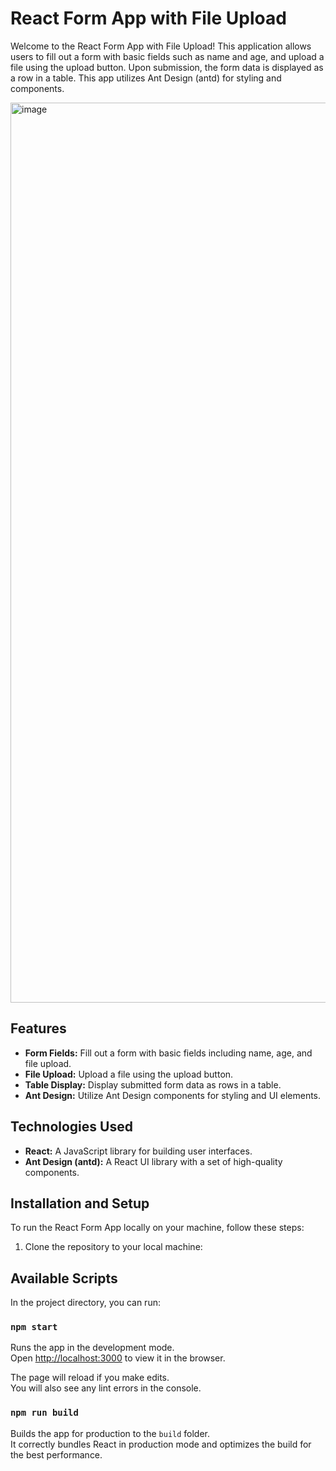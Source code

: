 # React Form App with File Upload

Welcome to the React Form App with File Upload! This application allows users to fill out a form with basic fields such as name and age, and upload a file using the upload button. Upon submission, the form data is displayed as a row in a table. This app utilizes Ant Design (antd) for styling and components.

<img width="1440" alt="image" src="https://github.com/Devadharshini-Nagarajan/Form---Image-Upload/assets/113491692/c09c8075-0889-491a-80e4-e55c80ce5447">


## Features

- **Form Fields:** Fill out a form with basic fields including name, age, and file upload.
- **File Upload:** Upload a file using the upload button.
- **Table Display:** Display submitted form data as rows in a table.
- **Ant Design:** Utilize Ant Design components for styling and UI elements.

## Technologies Used

- **React:** A JavaScript library for building user interfaces.
- **Ant Design (antd):** A React UI library with a set of high-quality components.
  
## Installation and Setup

To run the React Form App locally on your machine, follow these steps:

1. Clone the repository to your local machine:


## Available Scripts

In the project directory, you can run:

### `npm start`

Runs the app in the development mode.\
Open [http://localhost:3000](http://localhost:3000) to view it in the browser.

The page will reload if you make edits.\
You will also see any lint errors in the console.

### `npm run build`

Builds the app for production to the `build` folder.\
It correctly bundles React in production mode and optimizes the build for the best performance.



